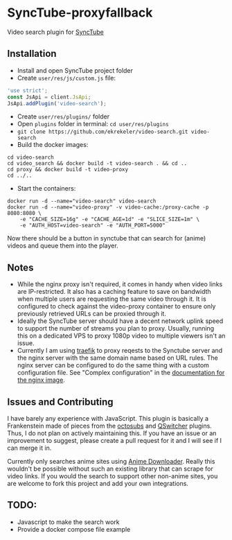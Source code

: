 # SyncTube-proxyfallback

Video search plugin for [SyncTube](https://github.com/RblSb/SyncTube)

## Installation

- Install and open SyncTube project folder
- Create `user/res/js/custom.js` file:
```js
'use strict';
const JsApi = client.JsApi;
JsApi.addPlugin('video-search');
```
- Create `user/res/plugins/` folder
- Open `plugins` folder in terminal: `cd user/res/plugins`
- `git clone https://github.com/ekrekeler/video-search.git video-search`
- Build the docker images:
```
cd video-search
cd video_search && docker build -t video-search . && cd ..
cd proxy && docker build -t video-proxy
cd ../..
```
- Start the containers:
```
docker run -d --name="video-search" video-search
docker run -d --name="video-proxy" -v video-cache:/proxy-cache -p 8080:8080 \
    -e "CACHE_SIZE=16g" -e "CACHE_AGE=1d" -e "SLICE_SIZE=1m" \
    -e "AUTH_HOST=video-search" -e "AUTH_PORT=5000"
```

Now there should be a button in synctube that can search for (anime) videos and queue them into the player.

## Notes
- While the nginx proxy isn't required, it comes in handy when video links are IP-restricted. It also has a caching feature to save on bandwidth when multiple users are requesting the same video through it. It is configured to check against the video-proxy container to ensure only previously retrieved URLs can be proxied through it.
- Ideally the SyncTube server should have a decent network uplink speed to support the number of streams you plan to proxy. Usually, running this on a dedicated VPS to proxy 1080p video to multiple viewers isn't an issue.
- Currently I am using [traefik](https://doc.traefik.io/traefik/) to proxy reqests to the Synctube server and the nginx server with the same domain name based on URL rules. The nginx server can be configured to do the same thing with a custom configuration file. See "Complex configuration" in the [documentation for the nginx image](https://hub.docker.com/_/nginx).

## Issues and Contributing

I have barely any experience with JavaScript. This plugin is basically a Frankenstein made of pieces from the [octosubs](https://github.com/RblSb/SyncTube-octosubs) and [QSwitcher](https://github.com/aNNiMON/SyncTube-QSwitcher) plugins. Thus, I do not plan on actively maintaining this. If you have an issue or an improvement to suggest, please create a pull request for it and I will see if I can merge it in.

Currently only searches anime sites using [Anime Downloader](https://github.com/anime-dl/anime-downloader). Really this wouldn't be possible without such an existing library that can scrape for video links. If you would the search to support other non-anime sites, you are welcome to fork this project and add your own integrations.

## TODO:

 - Javascript to make the search work
 - Provide a docker compose file example
